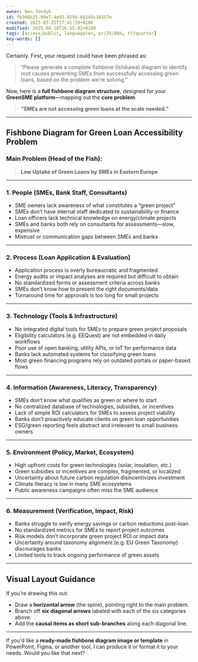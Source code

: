 ```yaml
---
owner: Ben Jendyk
id: fb366b25-99e7-4e93-929d-6b244c16557e
created: 2025-03-25T17:41:59+0100
modified: 2025-04-18T16:55:42+0200
tags: [access/public, language/en, pr/25/084, tf/quarter]
key-words: []
---
```


Certainly. First, your request could have been phrased as:

> “Please generate a complete fishbone (Ishikawa) diagram to identify root causes preventing SMEs from successfully accessing green loans, based on the problem we're solving.”

Now, here is a **full fishbone diagram structure**, designed for your **GreenSME platform**—mapping out the **core problem**:  
> **“SMEs are not accessing green loans at the scale needed.”**

---

## **Fishbone Diagram for Green Loan Accessibility Problem**

### **Main Problem (Head of the Fish):**
> **Low Uptake of Green Loans by SMEs in Eastern Europe**

---

### **1. People (SMEs, Bank Staff, Consultants)**
- SME owners lack awareness of what constitutes a “green project”
- SMEs don’t have internal staff dedicated to sustainability or finance
- Loan officers lack technical knowledge on energy/climate projects
- SMEs and banks both rely on consultants for assessments—slow, expensive
- Mistrust or communication gaps between SMEs and banks

---

### **2. Process (Loan Application & Evaluation)**
- Application process is overly bureaucratic and fragmented
- Energy audits or impact analyses are required but difficult to obtain
- No standardized forms or assessment criteria across banks
- SMEs don’t know how to present the right documents/data
- Turnaround time for approvals is too long for small projects

---

### **3. Technology (Tools & Infrastructure)**
- No integrated digital tools for SMEs to prepare green project proposals
- Eligibility calculators (e.g. EEQuest) are not embedded in daily workflows
- Poor use of open banking, utility APIs, or IoT for performance data
- Banks lack automated systems for classifying green loans
- Most green financing programs rely on outdated portals or paper-based flows

---

### **4. Information (Awareness, Literacy, Transparency)**
- SMEs don’t know what qualifies as green or where to start
- No centralized database of technologies, subsidies, or incentives
- Lack of simple ROI calculators for SMEs to assess project viability
- Banks don’t proactively educate clients on green loan opportunities
- ESG/green reporting feels abstract and irrelevant to small business owners

---

### **5. Environment (Policy, Market, Ecosystem)**
- High upfront costs for green technologies (solar, insulation, etc.)
- Green subsidies or incentives are complex, fragmented, or localized
- Uncertainty about future carbon regulation disincentivizes investment
- Climate literacy is low in many SME ecosystems
- Public awareness campaigns often miss the SME audience

---

### **6. Measurement (Verification, Impact, Risk)**
- Banks struggle to verify energy savings or carbon reductions post-loan
- No standardized metrics for SMEs to report project outcomes
- Risk models don’t incorporate green project ROI or impact data
- Uncertainty around taxonomy alignment (e.g. EU Green Taxonomy) discourages banks
- Limited tools to track ongoing performance of green assets

---

## **Visual Layout Guidance**

If you're drawing this out:
- Draw a **horizontal arrow** (the spine), pointing right to the main problem.
- Branch off **six diagonal arrows** labeled with each of the six categories above.
- Add the **causal items as short sub-branches** along each diagonal line.

---

If you'd like a **ready-made fishbone diagram image or template** in PowerPoint, Figma, or another tool, I can produce it or format it to your needs. Would you like that next?